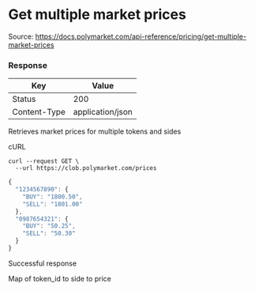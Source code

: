 # Get multiple market prices
Source: https://docs.polymarket.com/api-reference/pricing/get-multiple-market-prices



### Response

| Key | Value |
| --- | --- |
| Status | 200 |
| Content-Type | application/json |


Retrieves market prices for multiple tokens and sides

cURL

```code
curl --request GET \
  --url https://clob.polymarket.com/prices
```

```javascript
{
  "1234567890": {
    "BUY": "1800.50",
    "SELL": "1801.00"
  },
  "0987654321": {
    "BUY": "50.25",
    "SELL": "50.30"
  }
}
```

Successful response

Map of token_id to side to price
